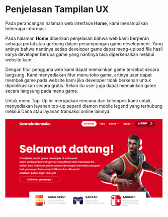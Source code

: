 # Penjelasan Tampilan UX
Pada perancangan halaman web interface **Home**, kami menampilkan beberapa informasi.

Pada halaman **Home** diberikan penjelasan bahwa web kami berperan sebagai portal atau gerbang dalam penampungan game development. Yang artinya bahwa nantinya setiap developer game dapat meng-upload file hasil karya developer berupa game yang nantinya bisa diperkenalkan melalui website kami. 

Dengan fitur pengguna web kami dapat memainkan game tersebut secara langsung. Kami menyediakan fitur menu toko game, artinya user dapat membeli game pada website kami jika developer tidak berkenan untuk dipublikasikan secara gratis. Selain itu user juga dapat memainkan game secara langsung pada menu game.

Untuk menu Top-Up ini merupakan rencana dari kelompok kami untuk menyediakan layanan top-up seperti diamon mobile legend yang terhubung melalui Dana atau layanan transaksi online lainnya.

![rancangan](Rancangan_Interface_dengan_Figma.png)
